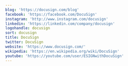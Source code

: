 ```yaml
---
blog: 'https://docusign.com/blog'
facebook: 'https://facebook.com/DocuSign'
instagram: 'http://www.instagram.com/docusign'
linkedin: 'https://linkedin.com/company/docusign'
logohandle: docusign
sort: docusign
title: DocuSign
twitter: DocuSign
website: 'https://www.docusign.com/'
wikipedia: 'https://en.wikipedia.org/wiki/DocuSign'
youtube: 'https://youtube.com/user/ESIGNwithDocuSign'
---
```

